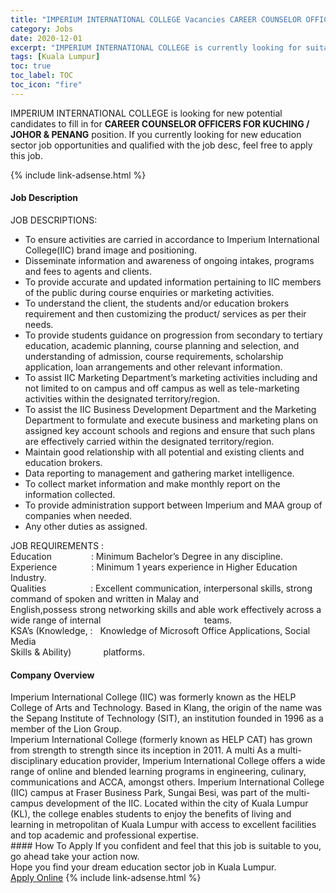 ```yaml
---
title: "IMPERIUM INTERNATIONAL COLLEGE Vacancies CAREER COUNSELOR OFFICERS FOR KUCHING / JOHOR & PENANG" 
category: Jobs 
date: 2020-12-01 
excerpt: "IMPERIUM INTERNATIONAL COLLEGE is currently looking for suitable person to fill in the CAREER COUNSELOR OFFICERS FOR KUCHING / JOHOR & PENANG which positioned at Kuala Lumpur" 
tags: [Kuala Lumpur] 
toc: true 
toc_label: TOC 
toc_icon: "fire" 
--- 
```


<p>IMPERIUM INTERNATIONAL COLLEGE is looking for new potential candidates to fill in for <b>CAREER COUNSELOR OFFICERS FOR KUCHING / JOHOR & PENANG</b> position. If you currently looking for new education sector job opportunities and qualified with the job desc, feel free to apply this job.
</p>{% include link-adsense.html %} 
 <div><div><div><h4>Job Description</h4></div></div><div><div><span><div><div>JOB DESCRIPTIONS:&#160;</div><ul><li>To ensure activities are carried in accordance to Imperium International College(IIC) brand image and positioning.</li><li>Disseminate information and awareness of ongoing intakes, programs and fees to agents and clients.</li><li>To provide accurate and updated information pertaining to IIC members of the public during course enquiries or marketing activities.</li><li>To understand the client, the students and/or education brokers requirement and then customizing the product/ services as per their needs.</li><li>To provide students guidance on progression from secondary to tertiary education, academic planning, course planning and selection, and understanding of admission, course requirements, scholarship application, loan arrangements and other relevant information.</li><li>To assist IIC Marketing Department&#8217;s marketing activities including and not limited to on campus and off campus as well as tele-marketing activities within the designated territory/region.</li><li>To assist the IIC Business Development Department and the Marketing Department to formulate and execute business and marketing plans on assigned key account schools and regions and ensure that such plans are effectively carried within the designated territory/region.</li><li>Maintain good relationship with all potential and existing clients and education brokers.</li><li>Data reporting to management and gathering market intelligence.</li><li>To collect market information and make monthly report on the information collected.</li><li>To provide administration support between Imperium and MAA group of companies when needed.</li><li>Any other duties as assigned.</li></ul><div>JOB REQUIREMENTS :&#160;</div><div>Education&#160; &#160; &#160; &#160; &#160; &#160; &#160; &#160; : Minimum Bachelor&#8217;s Degree in any discipline.<div>Experience&#160; &#160; &#160; &#160; &#160; &#160; &#160; : Minimum 1 years experience in Higher Education Industry.</div>Qualities&#160; &#160; &#160; &#160; &#160; &#160; &#160; &#160; &#160; : Excellent communication, interpersonal skills, strong command of&#160;spoken and written in Malay and&#160; &#160; &#160; &#160; &#160; &#160; &#160; &#160; &#160; &#160; &#160; &#160; &#160; &#160; &#160; &#160; &#160; &#160; &#160; English,possess strong networking skills and able work effectively across a wide range of internal&#160; &#160; &#160; &#160; &#160; &#160; &#160; &#160; &#160; &#160; &#160; &#160; &#160; &#160; &#160; &#160; &#160; &#160; &#160; &#160; &#160; teams.<div>KSA&#8217;s (Knowledge, :&#160;&#160; Knowledge of Microsoft Office Applications, Social Media<br>Skills &amp; Ability)&#160;&#160;&#160;&#160;&#160;&#160;&#160;&#160;&#160;&#160;&#160;&#160; platforms.</div></div></div></span></div></div></div> 
<div><div><div><h4>Company Overview</h4></div></div><div><div><span><div><div>
	Imperium International College (IIC) was formerly known as the HELP College of Arts and Technology. Based in Klang, the origin of the name was the Sepang Institute of Technology (SIT), an institution founded in 1996 as a member of the Lion Group.</div>
<div>
	Imperium International College (formerly known as HELP CAT) has grown from strength to strength since its inception in 2011. A multi As a multi-disciplinary education provider, Imperium International College offers a wide range of online and blended learning programs in engineering, culinary, communications and ACCA, amongst others. Imperium International College (IIC) campus at Fraser Business Park, Sungai Besi, was part of the multi-campus development of the IIC. Located within the city of Kuala Lumpur (KL), the college enables students to enjoy the benefits of living and learning in metropolitan of Kuala Lumpur with access to excellent facilities and top academic and professional expertise.</div></div></span></div></div></div> 
#### How To Apply 
If you confident and feel that this job is suitable to you, go ahead take your action now. <br/> 
Hope you find your dream education sector job in Kuala Lumpur. <br/> 
<a href="https://www.jobstreet.com.my/en/job/career-counselor-officers-for-kuching-johor-penang-4433529?jobId=jobstreet-my-job-4433529&sectionRank=2&token=0~e2875056-6e2a-4c7a-b037-a7cc9cb3fc51&fr=SRP%20View%20In%20New%20Ta" class="btn btn--info" target="_blank" rel="nofollow noopenner">Apply Online</a> 
{% include link-adsense.html %} 